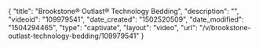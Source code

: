 {
    "title": "Brookstone&reg; Outlast&reg; Technology Bedding",
    "description": "",
    "videoid": "109979541",
    "date_created": "1502520509",
    "date_modified": "1504294465",
    "type": "captivate",
    "layout": "video",
    "url": "\/v\/brookstone-outlast-technology-bedding\/109979541"
}